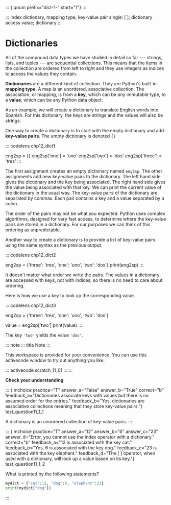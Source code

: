 ::: {.qnum prefix="dict-1-" start="1"}
:::

::: index
dictionary, mapping type, key-value pair single: \[ \]; dictionary
access value; dictionary
:::

# Dictionaries

All of the compound data types we have studied in detail so far \-\--
strings, lists, and tuples \-\-- are sequential collections. This means
that the items in the collection are ordered from left to right and they
use integers as indices to access the values they contain.

**Dictionaries** are a different kind of collection. They are Python\'s
built-in **mapping type**. A map is an unordered, associative
collection. The association, or mapping, is from a **key**, which can be
any immutable type, to a **value**, which can be any Python data object.

As an example, we will create a dictionary to translate English words
into Spanish. For this dictionary, the keys are strings and the values
will also be strings.

One way to create a dictionary is to start with the empty dictionary and
add **key-value pairs**. The empty dictionary is denoted `{}`

::: codelens
chp12_dict1

eng2sp = {} eng2sp\[\'one\'\] = \'uno\' eng2sp\[\'two\'\] = \'dos\'
eng2sp\[\'three\'\] = \'tres\'
:::

The first assignment creates an empty dictionary named `eng2sp`. The
other assignments add new key-value pairs to the dictionary. The left
hand side gives the dictionary and the key being associated. The right
hand side gives the value being associated with that key. We can print
the current value of the dictionary in the usual way. The key-value
pairs of the dictionary are separated by commas. Each pair contains a
key and a value separated by a colon.

The order of the pairs may not be what you expected. Python uses complex
algorithms, designed for very fast access, to determine where the
key-value pairs are stored in a dictionary. For our purposes we can
think of this ordering as unpredictable.

Another way to create a dictionary is to provide a list of key-value
pairs using the same syntax as the previous output.

::: codelens
chp12_dict2

eng2sp = {\'three\': \'tres\', \'one\': \'uno\', \'two\': \'dos\'}
print(eng2sp)
:::

It doesn\'t matter what order we write the pairs. The values in a
dictionary are accessed with keys, not with indices, so there is no need
to care about ordering.

Here is how we use a key to look up the corresponding value.

::: codelens
chp12_dict3

eng2sp = {\'three\': \'tres\', \'one\': \'uno\', \'two\': \'dos\'}

value = eng2sp\[\'two\'\] print(value)
:::

The key `'two'` yields the value `'dos'`.

::: note
::: title
Note
:::

This workspace is provided for your convenience. You can use this
activecode window to try out anything you like.

::: activecode
scratch_11_01
:::
:::

**Check your understanding**

::: {.mchoice practice="T" answer_a="False" answer_b="True" correct="b" feedback_a="Dictionaries associate keys with values but there is no assumed order for the entries." feedback_b="Yes, dictionaries are associative collections meaning that they store key-value pairs."}
test_question11_1\_1

A dictionary is an unordered collection of key-value pairs.
:::

::: {.mchoice practice="T" answer_a="12" answer_b="6" answer_c="23" answer_d="Error, you cannot use the index operator with a dictionary." correct="b" feedback_a="12 is associated with the key cat." feedback_b="Yes, 6 is associated with the key dog." feedback_c="23 is associated with the key elephant." feedback_d="The [ ] operator, when used with a dictionary, will look up a value based on its key."}
test_question11_1\_2

What is printed by the following statements?

``` python
mydict = {"cat":12, "dog":6, "elephant":23}
print(mydict["dog"])
```
:::
